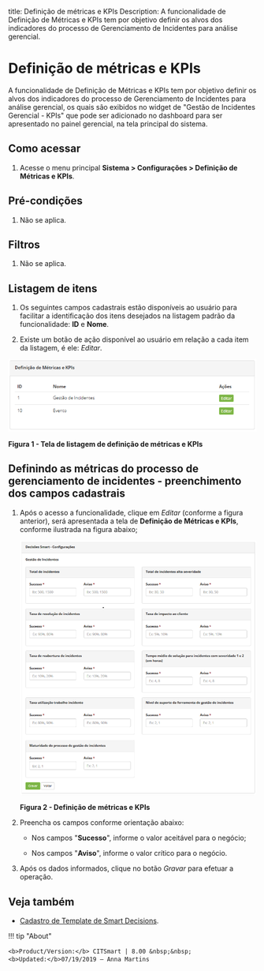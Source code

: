 title: Definição de métricas e KPIs
Description: A funcionalidade de Definição de Métricas e KPIs tem por objetivo
definir os alvos dos indicadores do processo de Gerenciamento de Incidentes para
análise gerencial.

# Definição de métricas e KPIs

A funcionalidade de Definição de Métricas e KPIs tem por objetivo definir os
alvos dos indicadores do processo de Gerenciamento de Incidentes para análise
gerencial, os quais são exibidos no widget de "Gestão de Incidentes Gerencial -
KPIs" que pode ser adicionado no dashboard para ser apresentado no painel
gerencial, na tela principal do sistema.

Como acessar
-----------

1.  Acesse o menu principal **Sistema > Configurações > Definição de Métricas e
    KPIs**.

Pré-condições
-----------

1.  Não se aplica.

Filtros
-------

1.  Não se aplica.

Listagem de itens
----------------

1.  Os seguintes campos cadastrais estão disponíveis ao usuário para facilitar a
    identificação dos itens desejados na listagem padrão da
    funcionalidade: **ID** e **Nome**.

2.  Existe um botão de ação disponível ao usuário em relação a cada item da
    listagem, é ele: *Editar*.

![Criar](images/kpi-1.png)

**Figura 1 - Tela de listagem de definição de métricas e KPIs**

Definindo as métricas do processo de gerenciamento de incidentes - preenchimento dos campos cadastrais
-------------------------------------------------------------------------------------------------

1.  Após o acesso a funcionalidade, clique em *Editar* (conforme a figura
    anterior), será apresentada a tela de **Definição de Métricas e KPIs**,
    conforme ilustrada na figura abaixo;

    ![Criar](images/kpi-2.png)
    
    **Figura 2 - Definição de métricas e KPIs**

1.  Preencha os campos conforme orientação abaixo:

    -   Nos campos "**Sucesso**", informe o valor aceitável para o negócio;

    -   Nos campos "**Aviso**", informe o valor crítico para o negócio.

1.  Após os dados informados, clique no botão *Gravar* para efetuar a operação.

Veja também
-----------

-   [Cadastro de Template de Smart Decisions]().


!!! tip "About"

    <b>Product/Version:</b> CITSmart | 8.00 &nbsp;&nbsp;
    <b>Updated:</b>07/19/2019 – Anna Martins

